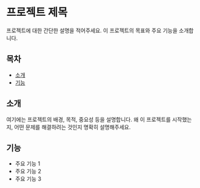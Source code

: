 # 프로젝트 제목

프로젝트에 대한 간단한 설명을 적어주세요. 이 프로젝트의 목표와 주요 기능을 소개합니다.

## 목차

- [소개](#소개)
- [기능](#기능)

## 소개

여기에는 프로젝트의 배경, 목적, 중요성 등을 설명합니다. 왜 이 프로젝트를 시작했는지, 어떤 문제를 해결하려는 것인지 명확히 설명해주세요.

## 기능

- 주요 기능 1
- 주요 기능 2
- 주요 기능 3

